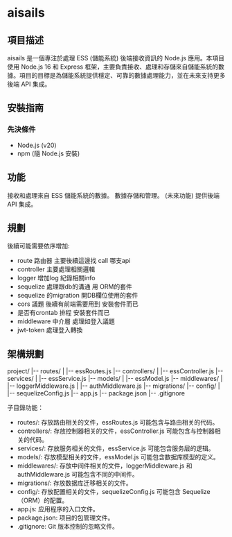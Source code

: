 

# aisails

## 項目描述

aisails 是一個專注於處理 ESS (儲能系統) 後端接收資訊的 Node.js 應用。本項目使用 Node.js 16 和 Express 框架，主要負責接收、處理和存儲來自儲能系統的數據。項目的目標是為儲能系統提供穩定、可靠的數據處理能力，並在未來支持更多後端 API 集成。

## 安裝指南

### 先決條件

- Node.js (v20)
- npm (隨 Node.js 安裝)

## 功能

接收和處理來自 ESS 儲能系統的數據。
數據存儲和管理。
(未來功能) 提供後端 API 集成。

## 規劃
後續可能需要依序增加:
- route   路由器 主要後續這邊找 call 哪支api
- controller  主要處理相關邏輯
- logger 增加log 紀錄相關info 
- sequelize    處理跟db的溝通 用 ORM的套件
- sequelize 的migration  開DB欄位使用的套件
- cors 議題  後續有前端需要用到 安裝套件而已
- 是否有crontab 排程 安裝套件而已
- middleware  中介層 處理如登入議題
- jwt-token 處理登入轉換

## 架構規劃
project/
|-- routes/
|   |-- essRoutes.js
|-- controllers/
|   |-- essController.js
|-- services/
|   |-- essService.js
|-- models/
|   |-- essModel.js
|-- middlewares/
|   |-- loggerMiddleware.js
|   |-- authMiddleware.js
|-- migrations/
|-- config/
|   |-- sequelizeConfig.js
|-- app.js
|-- package.json
|-- .gitignore

子目錄功能：

- routes/: 存放路由相关的文件，essRoutes.js 可能包含与路由相关的代码。
- controllers/: 存放控制器相关的文件，essController.js 可能包含与控制器相关的代码。
- services/: 存放服务相关的文件，essService.js 可能包含服务层的逻辑。
- models/: 存放模型相关的文件，essModel.js 可能包含数据库模型的定义。
- middlewares/: 存放中间件相关的文件，loggerMiddleware.js 和 authMiddleware.js 可能包含不同的中间件。
- migrations/: 存放数据库迁移相关的文件。
- config/: 存放配置相关的文件，sequelizeConfig.js 可能包含 Sequelize（ORM）的配置。
- app.js: 应用程序的入口文件。
- package.json: 项目的包管理文件。
- .gitignore: Git 版本控制的忽略文件。


